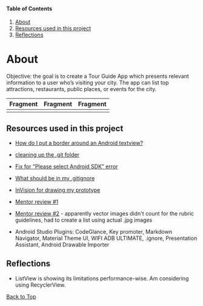 #### Table of Contents
  1. [About](#about)
  2. [Resources used in this project](#resources-used-in-this-project)
  3. [Reflections](#reflections)

# About
  Objective: the goal is to create a Tour Guide App which presents relevant information to a user who’s visiting your city. The app can list top attractions, restaurants, public places, or events for the city.

Fragment|Fragment|Fragment
:-------------------------:|:-------------------------:|:-------------------------:
<img src="" width="0" height="0">  |  <img src="" width="0" height="0">  |  <img src="" width="0" height="0">


## Resources used in this project

* [How do I put a border around an Android textview?](https://stackoverflow.com/a/3496310/8651044)

* [cleaning up the .git folder](https://github.com/18F/C2/issues/439)

* [Fix for "Please select Android SDK” error](https://stackoverflow.com/a/40356815/8651044)

* [What should be in my .gitignore](https://stackoverflow.com/questions/16736856/what-should-be-in-my-gitignore-for-an-android-studio-project/17803964#17803964)

* [InVision for drawing my prototype](https://www.invisionapp.com/)

* [Mentor review #1](https://review.udacity.com/#!/reviews/1369999/shared)
* [Mentor review #2](https://review.udacity.com/#!/reviews/1370189/shared) - apparently vector images didn't count for the rubric guidelines, had to create a list using actual .jpg images

* Android Studio Plugins: CodeGlance, Key promoter, Markdown Navigator, Material Theme UI, WIFI ADB ULTIMATE, .ignore, Presentation Assistant, Android Drawable Importer

## Reflections

* ListView is showing its limitations performance-wise. Am considering using RecyclerView.

[Back to Top](#table-of-contents)